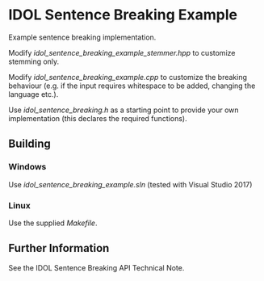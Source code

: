 # IDOL Sentence Breaking Example
 
Example sentence breaking implementation.
 
Modify _idol_sentence_breaking_example_stemmer.hpp_ to customize stemming only.
 
Modify _idol_sentence_breaking_example.cpp_ to customize the breaking behaviour (e.g. if the input requires whitespace to be added, changing the language etc.). 

Use _idol_sentence_breaking.h_ as a starting point to provide your own implementation (this declares the required functions).

## Building
### Windows
Use _idol_sentence_breaking_example.sln_ (tested with Visual Studio 2017)
### Linux
Use the supplied _Makefile_.

## Further Information
See the IDOL Sentence Breaking API Technical Note.
